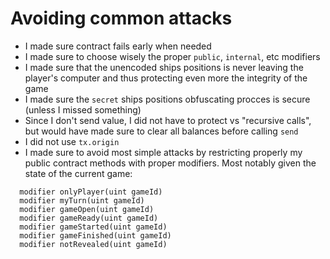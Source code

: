 # Avoiding common attacks

- I made sure contract fails early when needed
- I made sure to choose wisely the proper `public`, `internal`, etc modifiers
- I made sure that the unencoded ships positions is never leaving the player's computer and thus protecting even more the integrity of the game
- I made sure the `secret` ships positions obfuscating procces is secure (unless I missed something)
- Since I don't send value, I did not have to protect vs "recursive calls", but would have made sure to clear all balances before calling `send`
- I did not use `tx.origin`
- I made sure to avoid most simple attacks by restricting properly my public contract methods with proper modifiers. Most notably given the state of the current game:

```
  modifier onlyPlayer(uint gameId)
  modifier myTurn(uint gameId)
  modifier gameOpen(uint gameId)
  modifier gameReady(uint gameId)
  modifier gameStarted(uint gameId)
  modifier gameFinished(uint gameId)
  modifier notRevealed(uint gameId)
```

